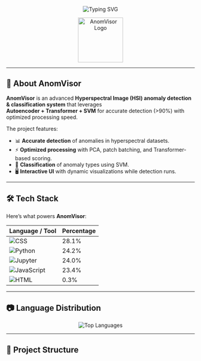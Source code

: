 <!-- Animated Title -->
<p align="center">
  <img src="https://readme-typing-svg.demolab.com?font=Fira+Code&weight=900&size=32&pause=1000&color=5B7FE4&center=true&vCenter=true&width=900&lines=AnomVisor;Hyperspectral+Image+Anomaly+Detection;Autoencoder+%2B+Transformer+%2B+SVM;AI+%7C+ML+%7C+Computer+Vision" alt="Typing SVG" />
</p>

<!-- Project Logo -->
<p align="center">
  <img src="https://img.icons8.com/external-flat-juicy-fish/344/external-ai-artificial-intelligence-flat-flat-juicy-fish.png" width="120" alt="AnomVisor Logo"/>
</p>

---

## 🚀 About AnomVisor
**AnomVisor** is an advanced **Hyperspectral Image (HSI) anomaly detection & classification system** that leverages  
**Autoencoder + Transformer + SVM** for accurate detection (>90%) with optimized processing speed.

The project features:
- 📊 **Accurate detection** of anomalies in hyperspectral datasets.
- ⚡ **Optimized processing** with PCA, patch batching, and Transformer-based scoring.
- 🎯 **Classification** of anomaly types using SVM.
- 🖥️ **Interactive UI** with dynamic visualizations while detection runs.

---

## 🛠️ Tech Stack
Here’s what powers **AnomVisor**:

| Language / Tool | Percentage |
|-----------------|------------|
| ![CSS](https://img.shields.io/badge/CSS3-1572B6?style=for-the-badge&logo=css3&logoColor=white) | 28.1% |
| ![Python](https://img.shields.io/badge/Python-3776AB?style=for-the-badge&logo=python&logoColor=white) | 24.2% |
| ![Jupyter](https://img.shields.io/badge/Jupyter%20Notebook-F37626?style=for-the-badge&logo=jupyter&logoColor=white) | 24.0% |
| ![JavaScript](https://img.shields.io/badge/JavaScript-F7DF1E?style=for-the-badge&logo=javascript&logoColor=black) | 23.4% |
| ![HTML](https://img.shields.io/badge/HTML5-E34F26?style=for-the-badge&logo=html5&logoColor=white) | 0.3% |

---

## 📷 Language Distribution
<p align="center">
  <img src="https://github-readme-stats.vercel.app/api/top-langs/?username=KrishnaGupta2403&layout=compact&theme=tokyonight" alt="Top Languages" />
</p>

---

## 📂 Project Structure
